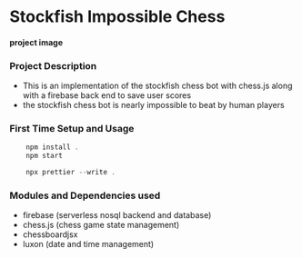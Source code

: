 # Stockfish Impossible Chess

#### project image

### Project Description
- This is an implementation of the stockfish chess bot with chess.js along with a firebase back end to save user scores
- the stockfish chess bot is nearly impossible to beat by human players

### First Time Setup and Usage

```javascript
    npm install . 
    npm start

    npx prettier --write . 
```


### Modules and Dependencies used

- firebase (serverless nosql backend and database)
- chess.js (chess game state management)
- chessboardjsx 
- luxon (date and time management)


